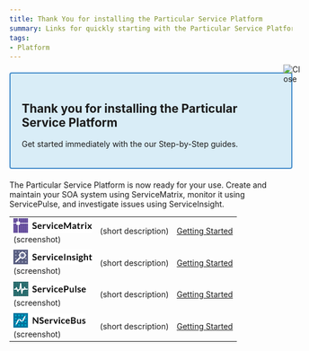 ```yaml
---
title: Thank You for installing the Particular Service Platform
summary: Links for quickly starting with the Particular Service Platform applications
tags:
- Platform
---
```


<div class="box-container">
<h2><b>Thank you for installing the Particular Service Platform</b></h2>

<p>Get started immediately with the our Step-by-Step guides.</p>
<img title="Close" class="close-box-container" src="https://liveparticularwebstr.blob.core.windows.net/media/Default/images/button_x_30x30.png"></div>

The Particular Service Platform is now ready for your use. Create and maintain your SOA system using ServiceMatrix, monitor it using ServicePulse, and investigate issues using ServiceInsight.
 

| | | | 
|:--- |:--- |:--- |
| ![](images/ServiceMatrixLogo.png) <br/> (screenshot) | (short description)|[Getting Started](http://docs.particular.net/ServiceMatrix/getting-started-with-servicematrix-2.0)|
||||
| ![](images/ServiceInsightLogo.png) <br/> (screenshot) | (short description)|[Getting Started](http://docs.particular.net/ServiceInsight/getting-started-overview)|
||||
| ![](images/ServicePulseLogo.png) <br/> (screenshot) | (short description)|[Getting Started](#)|
||||
| ![](images/NServiceBusLogo.png) <br/> (screenshot) | (short description) | [Getting Started](http://docs.particular.net/NServiceBus/NServiceBus-Step-by-Step-Guide)|


<style type="text/css">
.box-container {
padding: 20px;
margin-top: 20px;
margin-bottom: 20px;
border: 2px solid #428bca;
border-radius: 4px;
-webkit-border-radius: 4px;
-moz-border-radius: 4px;
background-color: #d9edf7;
position: relative;
}
img.close-box-container {
position: absolute;
cursor: pointer;
top: -16px;
right: -16px;
width: 30px;
}</style>